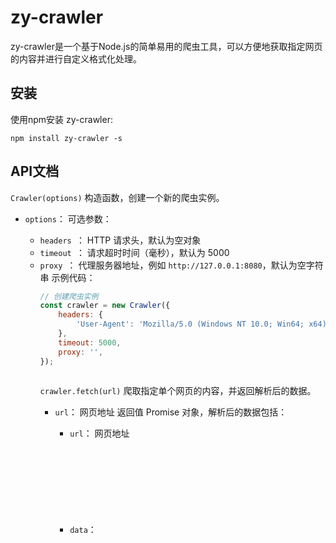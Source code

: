 # zy-crawler

zy-crawler是一个基于Node.js的简单易用的爬虫工具，可以方便地获取指定网页的内容并进行自定义格式化处理。

## 安装

使用npm安装 zy-crawler:

```
npm install zy-crawler -s
```

## API文档

`Crawler(options)`
构造函数，创建一个新的爬虫实例。

- `options`：<Object> 可选参数：
    - `headers `：<Object> HTTP 请求头，默认为空对象
    - `timeout `：<Number> 请求超时时间（毫秒），默认为 5000
    - `proxy `：<String> 代理服务器地址，例如 `http://127.0.0.1:8080`，默认为空字符串 示例代码：

```js
// 创建爬虫实例
const crawler = new Crawler({
    headers: {
        'User-Agent': 'Mozilla/5.0 (Windows NT 10.0; Win64; x64) AppleWebKit/537.36 (KHTML, like Gecko) Chrome/58.0.3029.110 Safari/537.3',
    },
    timeout: 5000,
    proxy: '',
});



```

`crawler.fetch(url)`
爬取指定单个网页的内容，并返回解析后的数据。

- `url`：<String> 网页地址 返回值 <Promise> Promise 对象，解析后的数据包括：
    - `url`：<String> 网页地址
    - `data`： <Object> Cheerio 实例，解析后的 DOM 对象

示例代码：

```js
// 爬取单个网页
(async () => {
  try {
    const {url, data} = await crawler.fetch('https://www.jianshu.com/');
    const $ = data;
    const result = {};
    // 获取文章列表
    const articleList = [];
    $('.content').each((i, el) => {
      const $el = $(el);
      const article = {};
      article.title = $el.find('.title').text();
      article.abstract = $el.find('.abstract').text();
      articleList.push(article);
    });
    result.articleList = articleList;
    console.log(result);
  } catch (err) {
    console.error(err);
  }
})();

// 成功响应：
{
  articleList: [
    {
      title: '留白阅读408|《低风险创业》拥有更多秘密，是企业的护城河',
      abstract: '\n' +
              '      2023.02.01 大同 星期三 多云（-3℃/-18℃） （简书日更148天/总日更834天） 作为一个企业，能够把某一项的服务做到极致，变...\n' +
              '    '
    },
    {
      title: '植物和它们的孩子',
      abstract: '\n' +
              '      文/肚子 近来女儿有事，茉莉的芭蕾舞学习，便由我和先生作陪。 于珠海大剧院艺术中心学各种特长的孩子们都有家长陪伴，有的几位家长前呼后拥，孩子俨然...\n' +
              '    '
    }
  ]
}
```

`crawler.fetchAll(urls)`
爬取多个网页的内容，并返回解析后的数据。

- `urls`：<Array> 网页地址数组 返回值 <Promise> Promise 对象，解析后的数据包括：
    - `url`： <Array> 网页地址数组
    - `data`：<Array> 包含解析后的数据的数组，每个元素格式同 fetch 方法的返回值

示例代码：

```js
// 爬取多个网页
(async () => {
  try {
    const {url, data} = await crawler.fetchAll([
      'https://juejin.cn/',
      'https://www.jianshu.com/',
    ]);
    const result = {};
    const articleList = [];
    for (const resultElement of data) {
      const $ = resultElement.data;
      if (resultElement.url === 'https://juejin.cn/') {
        $('.item').each((i, el) => {
          console.log($(el))
          const $el = $(el);
          const article = {};
          article.title = $el.find('.title').text();
          article.abstract = $el.find('.description').text();
          articleList.push(article);
        });
      } else {
        $('.content').each((i, el) => {
          const $el = $(el);
          const article = {};
          article.title = $el.find('.title').text();
          article.abstract = $el.find('.abstract').text();
          articleList.push(article);
        });
      }
    }
    result.articleList = articleList;
    console.log(result);

  } catch (err) {
    console.error(err);
  }
})();
```

`自定义格式化处理 format `

`crawler.fetch(url,format)`

使用示例：
```js
// 爬取网页并进行数据格式化
(async () => {
  try {
    const result = await crawler.fetch('https://www.baidu.com', ($, response) => {
      const title = $('title').text();
      const statusCode = response.statusCode;
      return { title, statusCode };
    });
    console.log(result);
  } catch (err) {
    console.error(err);
  }
})();
```


### 完整示例

```js
const Crawler = require('zy-crawler');

// 创建爬虫实例
const crawler = new Crawler({
    headers: {
        'User-Agent': 'Mozilla/5.0 (Windows NT 10.0; Win64; x64) AppleWebKit/537.36 (KHTML, like Gecko) Chrome/58.0.3029.110 Safari/537.3',
    },
    timeout: 5000,
    proxy: '',
});

// 爬取单个网页
(async () => {
    try {
        const result = await crawler.fetch('https://www.example.com');
        console.log(result);
    } catch (err) {
        console.error(err);
    }
})();

// 爬取多个网页
(async () => {
    try {
        const result = await crawler.fetchAll([
            'https://www.example.com/page1',
            'https://www.example.com/page2',
            'https://www.example.com/page3',
        ]);
        console.log(result);
    } catch (err) {
        console.error(err);
    }
})();


```

#### 自定义格式化处理

默认情况下，本插件会返回 cheerio 对象，即可以直接进行 jQuery 风格的 DOM 操作。

如果需要对返回结果进行自定义格式化处理，可以在调用 fetch 或 fetchAll 方法时传入一个格式化函数，例如：

```js
const Crawler = require('zy-crawler');

const crawler = new Crawler();

// 定义格式化函数
const format = ($, response) => {
    const title = $('title').text();
    const content = $('#content').text();
    const url = response.request.href;

    return {title, content, url};
};

// 爬取单个网页并进行格式化处理
(async () => {
    try {
        const result = await crawler.fetch('https://www.example.com', format);
        console.log(result);
    } catch (err) {
        console.error(err);
    }
})();

// 爬取多个网页并进行格式化处理
(async () => {
    try {
        const result = await crawler.fetchAll([
            'https://www.example.com/page1',
            'https://www.example.com/page2',
            'https://www.example.com/page3',
        ], format);
        console.log(result);
    } catch (err) {
        console.error(err);
    }
})();

```

### 贡献

欢迎对zy-crawler进行贡献！如果你发现了任何问题或者有任何想法或建议，请通过以下方式联系我：

- 在Gitee 或者 GitHub上提出问题或请求。
- 提交一个Pull Request来改进代码。
- 通过电子邮件（[1840354092@qq.com](1840354092@qq.com)）与我们联系。

请注意，在提交Pull Request之前，请确保你的代码与我们的代码库保持同步，并且你的代码通过了我们的测试，并且符合我们的代码质量和风格要求。

### 许可证

zy-crawler是根据MIT许可证开源的。详情请参阅LICENSE文件。

### 鸣谢

我们感谢以下开源软件项目：

- Node.js
- Cheerio
- request-promise

